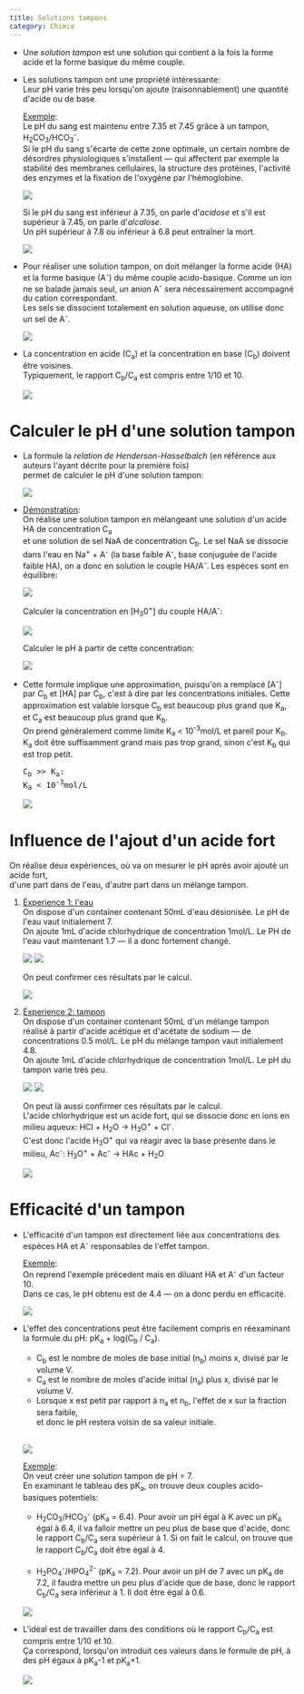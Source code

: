 ```yaml
---
title: Solutions tampons
category: Chimie
---
```


* Une *solution tampon* est une solution qui contient à la fois la forme acide et la forme basique du même couple.

* Les solutions tampon ont une propriété intéressante:  
  Leur pH varie très peu lorsqu'on ajoute (raisonnablement) une quantité d'acide ou de base.

  <ins>Exemple</ins>:  
  Le pH du sang est maintenu entre 7.35 et 7.45 grâce à un tampon, H<sub>2</sub>CO<sub>3</sub>/HCO<sub>3</sub><sup>-</sup>.  
  Si le pH du sang s'écarte de cette zone optimale, un certain nombre de désordres physiologiques s'installent — qui affectent par exemple la stabilité des membranes cellulaires, la structure des protéines, l'activité des enzymes et la fixation de l'oxygène par l'hémoglobine.

  ![](https://i.imgur.com/UnNpOv1.png)

  Si le pH du sang est inférieur à 7.35, on parle d'*acidose* et s'il est supérieur à 7.45, on parle d'*alcalose*.  
  Un pH supérieur à 7.8 ou inférieur à 6.8 peut entraîner la mort.

  ![](https://i.imgur.com/vzPlVya.png)

* Pour réaliser une solution tampon, on doit mélanger la forme acide (HA) et la forme basique (A<sup>-</sup>) du même couple acido-basique.
  Comme un ion ne se balade jamais seul, un anion A<sup>-</sup> sera nécessairement accompagné du cation correspondant.  
  Les sels se dissocient totalement en solution aqueuse, on utilise donc un sel de A<sup>-</sup>.

  ![](https://i.imgur.com/ySm2GFn.png)

* La concentration en acide (C<sub>a</sub>) et la concentration en base (C<sub>b</sub>) doivent être voisines.   
  Typiquement, le rapport C<sub>b</sub>/C<sub>a</sub> est compris entre 1/10 et 10.

  <pre>
  <img src="https://i.imgur.com/lVK9L7R.png" />
  </pre>

# Calculer le pH d'une solution tampon

* La formule la *relation de Henderson-Hasselbalch* (en référence aux auteurs l'ayant décrite pour la première fois)  
  permet de calculer le pH d'une solution tampon:

  <pre>
  <img src="https://i.imgur.com/sJWK5ji.png" />
  </pre>

* <ins>Démonstration</ins>:  
  On réalise une solution tampon en mélangeant une solution d'un acide HA de concentration C<sub>a</sub>  
  et une solution de sel NaA de concentration C<sub>b</sub>. Le sel NaA se dissocie dans l'eau en Na<sup>+</sup> + A<sup>-</sup> (la base faible A<sup>-</sup>, base conjuguée de l'acide faible HA), on a donc en solution le couple HA/A<sup>-</sup>. Les espèces sont en équilibre:

  ![](https://i.imgur.com/nF1DoZj.png)

  Calculer la concentration en [H<sub>3</sub>0<sup>+</sup>] du couple HA/A<sup>-</sup>:

  ![](https://i.imgur.com/BLRWkFum.png)

  Calculer le pH à partir de cette concentration:

  ![](https://i.imgur.com/BRHLlQtm.png)

* Cette formule implique une approximation, puisqu'on a remplacé [A<sup>-</sup>] par C<sub>b</sub> et [HA] par C<sub>b</sub>, c'est à dire par les concentrations initiales. Cette approximation est valable lorsque C<sub>b</sub> est beaucoup plus grand que K<sub>a</sub>, et C<sub>a</sub> est beaucoup plus grand que K<sub>b</sub>.  
  On prend généralement comme limite K<sub>a</sub> &lt; 10<sup>-3</sup>mol/L et pareil pour K<sub>b</sub>.  
  K<sub>a</sub> doit être suffisamment grand mais pas trop grand, sinon c'est K<sub>b</sub> qui est trop petit.

  <pre>
  C<sub>b</sub> >> K<sub>a</sub>:
  K<sub>a</sub> &lt; 10<sup>-3</sup>mol/L
  </pre>

  ![](https://i.imgur.com/AbcCI9rm.png)

# Influence de l'ajout d'un acide fort

On réalise deux expériences, où va on mesurer le pH après avoir ajouté un acide fort,  
d'une part dans de l'eau, d'autre part dans un mélange tampon.

1. <ins>Éxperience 1: l'eau</ins>  
   On dispose d'un container contenant 50mL d'eau désionisée. Le pH de l'eau vaut initialement 7.  
   On ajoute 1mL d'acide chlorhydrique de concentration 1mol/L. Le PH de l'eau vaut maintenant 1.7 — il a donc fortement changé.

   ![](https://i.imgur.com/5oufsG1m.png)
   ![](https://i.imgur.com/5W4l5rsm.png)

   On peut confirmer ces résultats par le calcul.

   ![](https://i.imgur.com/OEOMf3dm.png)

2. <ins>Éxperience 2: tampon</ins>  
   On dispose d'un container contenant 50mL d'un mélange tampon réalisé à partir d'acide acétique et d'acétate de sodium — de concentrations 0.5 mol/L. Le pH du mélange tampon vaut initialement 4.8.  
   On ajoute 1mL d'acide chlorhydrique de concentration 1mol/L. Le pH du tampon varie très peu.

   ![](https://i.imgur.com/wXgrAOLm.png)
   ![](https://i.imgur.com/tFPtbaLm.png)

   On peut là aussi  confirmer ces résultats par le calcul.  
   L'acide chlorhydrique est un acide fort, qui se dissocie donc en ions en milieu aqueux: HCl + H<sub>2</sub>O &rarr; H<sub>3</sub>O<sup>+</sup> + Cl<sup>-</sup>.  
   C'est donc l'acide H<sub>3</sub>O<sup>+</sup> qui va réagir avec la base présente dans le milieu, Ac<sup>-</sup>: H<sub>3</sub>O<sup>+</sup> + Ac<sup>-</sup> &rarr; HAc + H<sub>2</sub>O

   ![](https://i.imgur.com/fBKr5J9m.png)

# Efficacité d'un tampon

* L'efficacité d'un tampon est directement liée aux concentrations des espèces HA et A<sup>-</sup> responsables de l'effet tampon.

  <ins>Exemple</ins>:  
  On reprend l'exemple précedent mais en diluant HA et A<sup>-</sup> d'un facteur 10.  
  Dans ce cas, le pH obtenu est de 4.4 — on a donc perdu en efficacité.

  ![](https://i.imgur.com/hMbVzgi.png)

* L'effet des concentrations peut être facilement compris en réexaminant la formule du pH: pK<sub>a</sub> + log(C<sub>b</sub> / C<sub>a</sub>). 

  * C<sub>b</sub> est le nombre de moles de base initial (n<sub>b</sub>) moins x, divisé par le volume V.
  * C<sub>a</sub> est le nombre de moles d'acide initial (n<sub>a</sub>) plus x, divisé par le volume V.
  * Lorsque x est petit par rapport à n<sub>a</sub> et n<sub>b</sub>, l'effet de x sur la fraction sera faible,  
    et donc le pH restera voisin de sa valeur initiale.  
     

  ![](https://i.imgur.com/IubrYVY.png)

  <ins>Exemple</ins>:  
  On veut créer une solution tampon de pH = 7.  
  En examinant le tableau des pK<sub>a</sub>, on trouve deux couples acido-basiques potentiels:
  * H<sub>2</sub>CO<sub>3</sub>/HCO<sub>3</sub><sup>-</sup> (pK<sub>a</sub> = 6.4). Pour avoir un pH égal à K avec un pK<sub>a</sub> égal à 6.4, il va falloir mettre un peu plus de base que d'acide, donc le rapport C<sub>b</sub>/C<sub>a</sub> sera supérieur à 1. Si on fait le calcul, on trouve que le rapport C<sub>b</sub>/C<sub>a</sub> doit être égal à 4.

  * H<sub>2</sub>PO<sub>4</sub><sup>-</sup>/HPO<sub>4</sub><sup>2-</sup> (pK<sub>a</sub> = 7.2). Pour avoir un pH de 7 avec un pK<sub>a</sub> de 7.2, il faudra mettre un peu plus d'acide que de base, donc le rapport C<sub>b</sub>/C<sub>a</sub> sera inférieur à 1. Il doit être égal à 0.6.

  ![](https://i.imgur.com/Y5Q4nsA.png)

* L'idéal est de travailler dans des conditions où le rapport C<sub>b</sub>/C<sub>a</sub> est compris entre 1/10 et 10.  
  Ça correspond, lorsqu'on introduit ces valeurs dans le formule de pH, à des pH égaux à pK<sub>a</sub>-1 et pK<sub>a</sub>+1.

  <pre>
  <img src="https://i.imgur.com/coHAf7p.png" />
  </pre>
